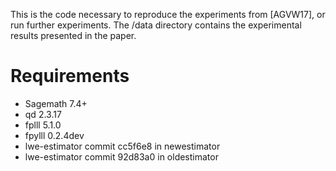 This is the code necessary to reproduce the experiments from [AGVW17], or run
further experiments.
The /data directory contains the experimental results presented in the paper.

# Requirements
* Sagemath 7.4+
* qd 2.3.17
* fplll 5.1.0
* fpylll 0.2.4dev
* lwe-estimator commit cc5f6e8 in newestimator
* lwe-estimator commit 92d83a0 in oldestimator
